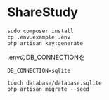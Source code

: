 # ShareStudy

```
sudo composer install
cp .env.example .env
php artisan key:generate
```

.envのDB_CONNECTIONを
```
DB_CONNECTION=sqlite
```

```
touch database/database.sqlite
php artisan migrate --seed
```